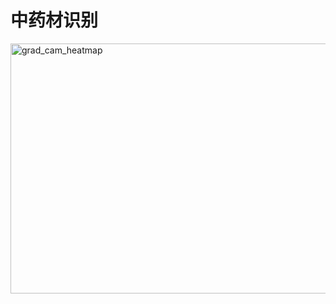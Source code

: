 # 中药材识别

<img width="1200" height="400" alt="grad_cam_heatmap" src="https://github.com/user-attachments/assets/3305c738-ba61-4dca-ac6b-50efaa8db76d" />
